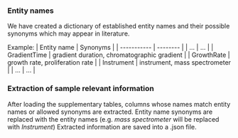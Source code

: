 ### Entity names
We have created a dictionary of established entity names and their possible synonyms which may appear in literature.

Example:
| Entity name | Synonyms |
| ----------- | -------- |
| ... | ... |
| GradientTime | gradient duration, chromatographic gradient |
| GrowthRate | growth rate, proliferation rate |
| Instrument | instrument, mass spectrometer |
| ... | ... |

### Extraction of sample relevant information
After loading the supplementary tables, columns whose names match entity names or allowed synonyms are extracted. Entity name synonyms are replaced with the entity names (e.g. *mass spectrometer* will be replaced with *Instrument*)
Extracted information are saved into a .json file.
